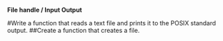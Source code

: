 **File handle / Input Output**

#Write a function that reads a text file and prints it to the POSIX standard output.
##Create a function that creates a file.
